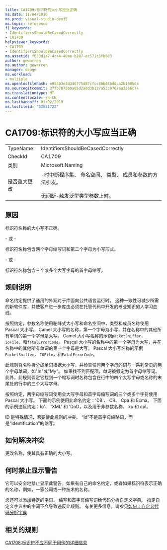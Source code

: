```yaml
---
title: CA1709:标识符的大小写应当正确
ms.date: 11/04/2016
ms.prod: visual-studio-dev15
ms.topic: reference
f1_keywords:
- IdentifiersShouldBeCasedCorrectly
- CA1709
helpviewer_keywords:
- CA1709
- IdentifiersShouldBeCasedCorrectly
ms.assetid: f633d1a7-4ca4-40ae-b207-ec571c5fb083
author: gewarren
ms.author: gewarren
manager: douge
ms.workload:
- multiple
ms.openlocfilehash: e954b3e3d346775d87cfcc8bb46bddca2b16056a
ms.sourcegitcommit: 37fb7075b0a65d2add3b137a5230767aa3266c74
ms.translationtype: MT
ms.contentlocale: zh-CN
ms.lasthandoff: 01/02/2019
ms.locfileid: "53881722"
---
```

# <a name="ca1709-identifiers-should-be-cased-correctly"></a>CA1709:标识符的大小写应当正确

|||
|-|-|
|TypeName|IdentifiersShouldBeCasedCorrectly|
|CheckId|CA1709|
|类别|Microsoft.Naming|
|是否重大更改|-时中断程序集、 命名空间、 类型、 成员和参数的方法引发。<br /><br /> 无间断-触发泛型类型参数上时。|

## <a name="cause"></a>原因
 标识符名称的大小写不正确。

 \- 或 -

 标识符名称包含两个字母缩写词和第二个字母为小写形式。

 \- 或 -

 标识符名称包含三个或多个大写字母的首字母缩写。

## <a name="rule-description"></a>规则说明
 命名约定提供了通用的外观对于库面向公共语言运行时。 这种一致性可减少所需的新软件库，并使客户进一步库由必须在托管代码中开发的专业知识的人学习曲线。

 按照约定，参数名称使用驼峰式大小写和命名空间中，类型和成员名称使用 Pascal 大小写。 Camel 大小写的名称，第一个字母为小写，并在名称中的其他所有单词的第一个字母是大写。 Camel 大小写名称的示例`packetSniffer`， `ioFile`，和`fatalErrorCode`。 Pascal 大小写的名称中的第一个字母为大写，并在名称中的其他所有单词的第一个字母是大写。 Pascal 大小写名称的示例`PacketSniffer`， `IOFile`，和`FatalErrorCode`。

 此规则将名称拆分成单词根据大小写，并检查任何两个字母的词与一系列常见的两个字母单词，如"In"或"My"。 如果找不到匹配项，单词被假定为首字母缩写词。 此外，此规则假定它找到一个缩写词时名称包含在行中的四个大写字母或名称的末尾处的行中的三个大写字母。

 按照约定，两字母缩写词使用全大写字母和首字母缩写词的三个或多个字符使用 Pascal 大小写。 下面的示例使用此命名约定：'DB'、 CR、 Cpa 和 Ecma。 下面的示例违反约定：Io'、 'XML' 和 'DoD，以及用于非参数名称、 xp 和 cpl。

 ID 是特殊情况，若要使此规则的冲突。 “Id”不是首字母缩略词，而是“identification”的缩写。

## <a name="how-to-fix-violations"></a>如何解决冲突
 更改名称，使其具有正确的大小写。

## <a name="when-to-suppress-warnings"></a>何时禁止显示警告
 它可以安全地禁止显示此警告，如果有自己的命名约定，或者如果标识符表示正确的名称，例如，一家公司或一种技术的名称。

 您还可以添加特定的字词、 缩写和首字母缩写词给代码分析自定义字典。 指定自定义字典中的字词不会导致违反此规则。 有关更多信息，请参见[如何：自定义代码分析字典](../code-quality/how-to-customize-the-code-analysis-dictionary.md)

## <a name="related-rules"></a>相关的规则
 [CA1708:标识符不应不同于用例的详细信息](../code-quality/ca1708-identifiers-should-differ-by-more-than-case.md)